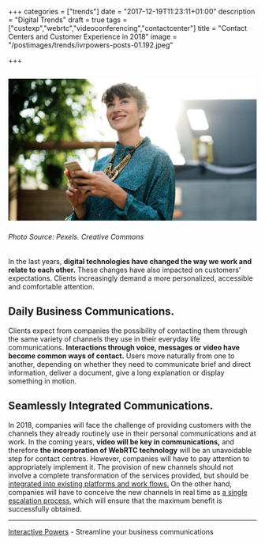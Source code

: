 +++
categories = ["trends"]
date = "2017-12-19T11:23:11+01:00"
description = "Digital Trends"
draft = true
tags = ["custexp","webrtc","videoconferencing","contactcenter"]
title = "Contact Centers and Customer Experience in 2018"
image = "/postimages/trends/ivrpowers-posts-01.192.jpeg"

+++

![girl smiling with phone](/postimages/trends/ivrpowers-posts-01.192.jpeg)
------------
###### Photo Source: Pexels. Creative Commons

In the last years, **digital technologies have changed the way we work and relate to each other.** These changes have also impacted on customers’ expectations. Clients increasingly demand a more personalized, accessible and comfortable attention.


## Daily Business Communications.

Clients expect from companies the possibility of contacting them through the same variety of channels they use in their everyday life communications. **Interactions through voice, messages or video have become common ways of contact.** Users move naturally from one to another, depending on whether they need to communicate brief and direct information, deliver a document, give a long explanation or display something in motion.

## Seamlessly Integrated Communications.

In 2018, companies will face the challenge of providing customers with the channels they already routinely use in their personal communications and at work. In the coming years, **video will be key in communications,** and therefore **the incorporation of WebRTC technology** will be an unavoidable step for contact centres. However, companies will have to pay attention to appropriately implement it. The provision of new channels should not involve a complete transformation of the services provided, but should be [integrated into existing platforms and work flows.]( 
http://blog.ivrpowers.com/post/contactcenter/video-integration/
) On the other hand, companies will have to conceive the new channels in real time as [a single escalation process,](http://blog.ivrpowers.com/post/customerengagement/escalating-communications/) which will ensure that the maximum benefit is successfully obtained.


---
[Interactive Powers](http://www.ivrpowers.com/) - Streamline your business communications



